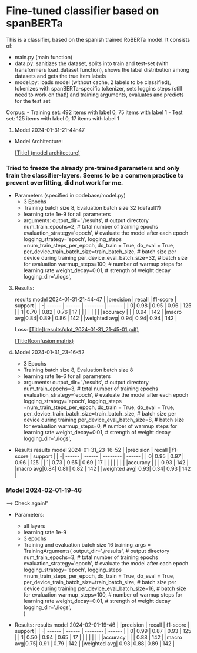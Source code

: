 # Fine-tuned classifier based on spanBERTa

This is a classifier, based on the spanish trained RoBERTa model. 
It consists of: 
- main.py (main function)
- data.py: sanitizes the dataset, splits into train and test-set (with transformers load_dataset function), shows the label distribution among datasets and gets the true item labels
- model.py: loads model (without cache, 2 labels to be classified), tokenizes with spanBERTa-specific tokenizer, sets loggins steps (still need to work on that!) and training arguments, evaluates and predicts for the test set

 Corpus: 
        - Training set: 492 items with label 0, 75 items with label 1
        - Test set: 125 items with label 0, 17 items with label 1

1.  Model 2024-01-31-21-44-47

- Model Architecture: 

  [\[Title\] (model architecture)
    ](<Screenshot 2024-01-31 at 22.15.52.png>)

### Tried to freeze the already pre-trained parameters and only train the classifier-layers. Seems to be a common practice to prevent overfitting, did not work for me. 

- Parameters (specified in codebase/model.py)
    - 3 Epochs
    - Training batch size 8, Evaluation batch size 32 (default?)
    - learning rate 1e-9 for all parameters
    - arguments: 
        output_dir='./results',          # output directory
		num_train_epochs=2,              # total number of training epochs
		evaluation_strategy='epoch',     # evaluate the model after each epoch
		logging_strategy='epoch',
		logging_steps =num_train_steps_per_epoch,
		do_train = True,
		do_eval = True,
		per_device_train_batch_size=train_batch_size,  # batch size per device during training
		per_device_eval_batch_size=32,   # batch size for evaluation
		warmup_steps=100,                # number of warmup steps for learning rate
		weight_decay=0.01,               # strength of weight decay
		logging_dir='./logs',  

3. Results: 

    results model 2024-01-31-21-44-47
    |  |precision | recall | f1-score | support |
    | -| ------   | ------ | -------- | ------  |
    | 0| 0.98     | 0.95   | 0.96     | 125     |
    | 1| 0.70     | 0.82   | 0.76     | 17      |
    |  |          |        |          |         |
    |accuracy |   |        |  0.94    | 142     |
    |macro avg|0.84| 0.89  | 0.86     | 142     |
    |weighted avg| 0.94| 0.94| 0.94   | 142     |

     
    Loss: 
    [\[Title\](results/plot_2024-01-31_21-45-01.pdf) 
    ](plot_2024-01-31_21-45-01.pdf)

    [\[Title\](confusion matrix)
    ](confusion_matrix_2024-01-31_21-45-18.png)

2. Model 2024-01-31_23-16-52

    - 3 Epochs
    - Training batch size 8, Evaluation batch size 8
    - learning rate 1e-6 for all parameters
    - arguments: 
        output_dir='./results',          # output directory
		num_train_epochs=3,              # total number of training epochs
		evaluation_strategy='epoch',     # evaluate the model after each epoch
		logging_strategy='epoch',
		logging_steps =num_train_steps_per_epoch,
		do_train = True,
		do_eval = True,
		per_device_train_batch_size=train_batch_size,  # batch size per device during training
		per_device_eval_batch_size=8,   # batch size for evaluation
		warmup_steps=0,                # number of warmup steps for learning rate
		weight_decay=0.01,               # strength of weight decay
		logging_dir='./logs',  

- Results
    results model 2024-01-31_23-16-52
    |  |precision | recall | f1-score | support |
    | -| ------   | ------ | -------- | ------  |
    | 0| 0.95     | 0.97   | 0.96     | 125     |
    | 1| 0.73     | 0.65   | 0.69    | 17      |
    |  |          |        |          |         |
    |accuracy |   |        |  0.93    | 142     |
    |macro avg|0.84| 0.81  | 0.82     | 142     |
    |weighted avg| 0.93| 0.34| 0.93   | 142     |

### Model 2024-02-01-19-46

--> Check again!"

-   Parameters: 
    - all layers
    - learning rate 1e-9
    - 3 epochs
    - Training and evaluation batch size 16
    training_args = TrainingArguments(
		output_dir='./results',          # output directory
		num_train_epochs=3,              # total number of training epochs
		evaluation_strategy='epoch',     # evaluate the model after each epoch
		logging_strategy='epoch',
		logging_steps =num_train_steps_per_epoch,
		do_train = True,
		do_eval = True,
		per_device_train_batch_size=train_batch_size,  # batch size per device during training
		per_device_eval_batch_size=16,   # batch size for evaluation
		warmup_steps=100,                # number of warmup steps for learning rate
		weight_decay=0.01,               # strength of weight decay
		logging_dir='./logs',            
		)


- Results: 
    results model 2024-02-01-19-46
    |  |precision | recall | f1-score | support |
    | -| ------   | ------ | -------- | ------  |
    | 0| 0.99     | 0.87   | 0.93     | 125     |
    | 1| 0.50     | 0.94   | 0.65     | 17      |
    |  |          |        |          |         |
    |accuracy |   |        | 0.88     | 142     |
    |macro avg|0.75| 0.91  | 0.79     | 142     |
    |weighted avg| 0.93| 0.88| 0.89   | 142     |

